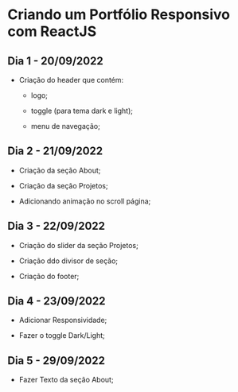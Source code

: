 # Criando um Portfólio Responsivo com ReactJS

## Dia 1 - 20/09/2022
- Criação do header que contém: 

    - logo;

    - toggle (para tema dark e light);
    
    - menu de navegação;

## Dia 2 - 21/09/2022
- Criação da seção About;

- Criação da seção Projetos;

- Adicionando animação no scroll página;

## Dia 3 - 22/09/2022
- Criação do slider da seção Projetos;

- Criação ddo divisor de seção;

- Criação do footer;

## Dia 4 - 23/09/2022
- Adicionar Responsividade;

- Fazer o toggle Dark/Light;

## Dia 5 - 29/09/2022
- Fazer Texto da seção About;
